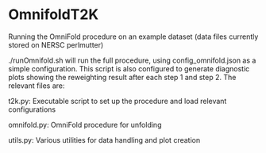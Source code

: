 # OmnifoldT2K

Running the OmniFold procedure on an example dataset (data files currently stored on NERSC perlmutter)

./runOmnifold.sh will run the full procedure, using config_omnifold.json as a simple configuration. This script is also configured to generate diagnostic plots showing the reweighting result after each step 1 and step 2. The relevant files are:

t2k.py: Executable script to set up the procedure and load relevant configurations

omnifold.py: OmniFold procedure for unfolding

utils.py: Various utilities for data handling and plot creation